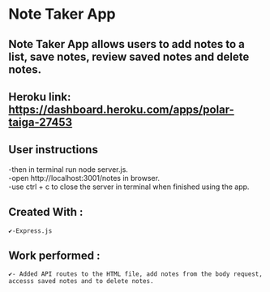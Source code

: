 # Note Taker App

## Note Taker App allows users to add notes to a list, save notes, review saved notes and delete notes.

## Heroku link: https://dashboard.heroku.com/apps/polar-taiga-27453

## User instructions
-then in terminal run node server.js.<br>
-open http://localhost:3001/notes in browser.<br>
-use ctrl + c to close the server in terminal when finished using the app.

## Created With :<br>
    ✔-Express.js

## Work performed :<br>
    ✔- Added API routes to the HTML file, add notes from the body request, accesss saved notes and to delete notes. 
